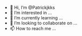 - 👋 Hi, I’m @Patrickjkks
- 👀 I’m interested in ...
- 🌱 I’m currently learning ...
- 💞️ I’m looking to collaborate on ...
- 📫 How to reach me ...

<!---
Patrickjkks/Patrickjkks is a ✨ special ✨ repository because its `README.md` (this file) appears on your GitHub profile.
You can click the Preview link to take a look at your changes.
---> 
